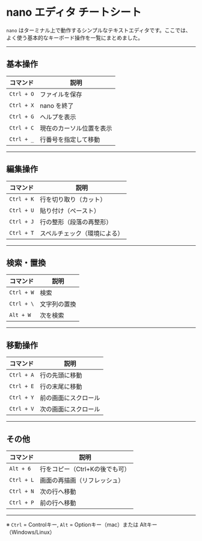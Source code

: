 # nano エディタ チートシート

`nano` はターミナル上で動作するシンプルなテキストエディタです。ここでは、よく使う基本的なキーボード操作を一覧にまとめました。

---

## 基本操作

| コマンド          | 説明                           |
|-------------------|--------------------------------|
| `Ctrl + O`        | ファイルを保存                 |
| `Ctrl + X`        | nano を終了                    |
| `Ctrl + G`        | ヘルプを表示                   |
| `Ctrl + C`        | 現在のカーソル位置を表示       |
| `Ctrl + _`        | 行番号を指定して移動           |

---

## 編集操作

| コマンド          | 説明                           |
|-------------------|--------------------------------|
| `Ctrl + K`        | 行を切り取り（カット）         |
| `Ctrl + U`        | 貼り付け（ペースト）           |
| `Ctrl + J`        | 行の整形（段落の再整形）       |
| `Ctrl + T`        | スペルチェック（環境による）   |

---

## 検索・置換

| コマンド          | 説明                           |
|-------------------|--------------------------------|
| `Ctrl + W`        | 検索                           |
| `Ctrl + \`        | 文字列の置換                   |
| `Alt + W`         | 次を検索                       |

---

## 移動操作

| コマンド          | 説明                           |
|-------------------|--------------------------------|
| `Ctrl + A`        | 行の先頭に移動                 |
| `Ctrl + E`        | 行の末尾に移動                 |
| `Ctrl + Y`        | 前の画面にスクロール           |
| `Ctrl + V`        | 次の画面にスクロール           |

---

## その他

| コマンド          | 説明                           |
|-------------------|--------------------------------|
| `Alt + 6`         | 行をコピー（Ctrl+Kの後でも可） |
| `Ctrl + L`        | 画面の再描画（リフレッシュ）   |
| `Ctrl + N`        | 次の行へ移動                   |
| `Ctrl + P`        | 前の行へ移動                   |

---

※ `Ctrl` = Controlキー, `Alt` = Optionキー（mac）または Altキー（Windows/Linux）

